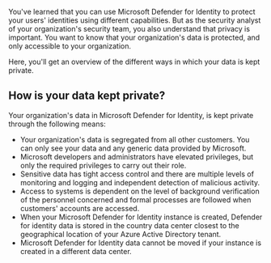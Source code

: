 You've learned that you can use Microsoft Defender for Identity to protect your users' identities using different capabilities. But as the security analyst of your organization's security team, you also understand that privacy is important. You want to know that your organization's data is protected, and only accessible to your organization.

Here, you'll get an overview of the different ways in which your data is kept private.

## How is your data kept private?

Your organization's data in Microsoft Defender for Identity, is kept private through the following means:

- Your organization's data is segregated from all other customers. You can only see your data and any generic data provided by Microsoft.
- Microsoft developers and administrators have elevated privileges, but only the required privileges to carry out their role.
- Sensitive data has tight access control and there are multiple levels of monitoring and logging and independent detection of malicious activity.
- Access to systems is dependent on the level of background verification of the personnel concerned and formal processes are followed when customers' accounts are accessed.
- When your Microsoft Defender for Identity instance is created, Defender for identity data is stored in the country data center closest to the geographical location of your Azure Active Directory tenant.
- Microsoft Defender for Identity data cannot be moved if your instance is created in a different data center.
